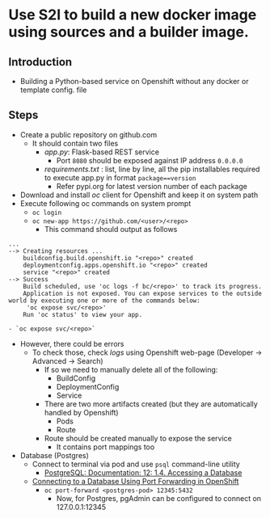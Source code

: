 # Use S2I to build a new docker image using sources and a builder image.

## Introduction
- Building a Python-based service on Openshift without any docker or template config. file

## Steps
- Create a public repository on github.com
  - It should contain two files
    - *app.py*: Flask-based REST service
      - Port `8080` should be exposed against IP address `0.0.0.0`
    - *requirements.txt* : list, line by line, all the pip installables required to execute app.py in format `package==version`
      - Refer pypi.org for latest version number of each package
- Download and install *oc* client for Openshift and keep it on system path
- Execute following oc commands on system prompt
  - `oc login`
  - `oc new-app https://github.com/<user>/<repo>`
    - This command should output as follows
```
...
--> Creating resources ...
    buildconfig.build.openshift.io "<repo>" created
    deploymentconfig.apps.openshift.io "<repo>" created
    service "<repo>" created
--> Success
    Build scheduled, use 'oc logs -f bc/<repo>' to track its progress.
    Application is not exposed. You can expose services to the outside world by executing one or more of the commands below:
     'oc expose svc/<repo>'
    Run 'oc status' to view your app.
```
    - `oc expose svc/<repo>`
- However, there could be errors
  - To check those, check *logs* using Openshift web-page (Developer -> Advanced -> Search)
    - If so we need to manually delete all of the following:
      - BuildConfig
      - DeploymentConfig
      - Service
    - There are two more artifacts created (but they are automatically handled by Openshift)
      - Pods
      - Route
    - Route should be created manually to expose the service
      - It contains port mappings too
- Database (Postgres)
  - Connect to terminal via pod and use `psql` command-line utility
    - [PostgreSQL: Documentation: 12: 1.4. Accessing a Database](https://www.postgresql.org/docs/12/tutorial-accessdb.html)
  - [Connecting to a Database Using Port Forwarding in OpenShift](https://blog.openshift.com/openshift-connecting-database-using-port-forwarding)
    - `oc port-forward <postgres-pod> 12345:5432`
      - Now, for Postgres, pgAdmin can be configured to connect on 127.0.0.1:12345
   
